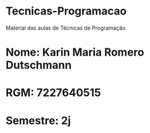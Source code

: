 # Tecnicas-Programacao
Material das aulas de Técnicas de Programação
# Nome: Karin Maria Romero Dutschmann 
# RGM: 7227640515 
# Semestre: 2j
